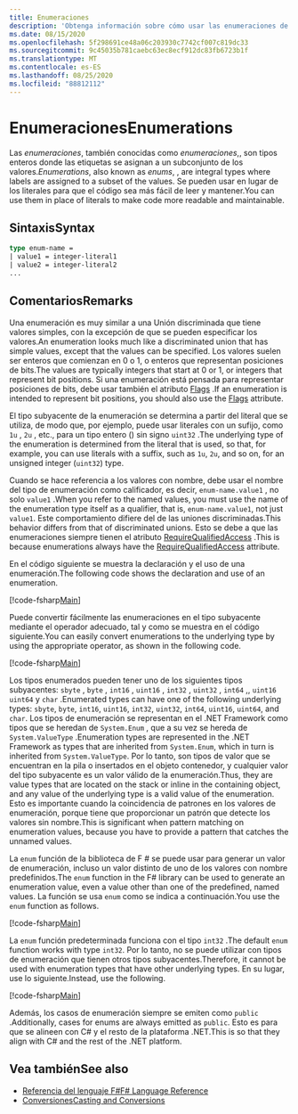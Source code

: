 ```yaml
---
title: Enumeraciones
description: 'Obtenga información sobre cómo usar las enumeraciones de F # en lugar de literales para que el código sea más legible y fácil de mantener.'
ms.date: 08/15/2020
ms.openlocfilehash: 5f298691ce48a06c203930c7742cf007c819dc33
ms.sourcegitcommit: 9c45035b781caebc63ec8ecf912dc83fb6723b1f
ms.translationtype: MT
ms.contentlocale: es-ES
ms.lasthandoff: 08/25/2020
ms.locfileid: "88812112"
---
```

# <a name="enumerations"></a><span data-ttu-id="50f4b-103">Enumeraciones</span><span class="sxs-lookup"><span data-stu-id="50f4b-103">Enumerations</span></span>

<span data-ttu-id="50f4b-104">Las *enumeraciones*, también conocidas como *enumeraciones*,, son tipos enteros donde las etiquetas se asignan a un subconjunto de los valores.</span><span class="sxs-lookup"><span data-stu-id="50f4b-104">*Enumerations*, also known as *enums*, , are integral types where labels are assigned to a subset of the values.</span></span> <span data-ttu-id="50f4b-105">Se pueden usar en lugar de los literales para que el código sea más fácil de leer y mantener.</span><span class="sxs-lookup"><span data-stu-id="50f4b-105">You can use them in place of literals to make code more readable and maintainable.</span></span>

## <a name="syntax"></a><span data-ttu-id="50f4b-106">Sintaxis</span><span class="sxs-lookup"><span data-stu-id="50f4b-106">Syntax</span></span>

```fsharp
type enum-name =
| value1 = integer-literal1
| value2 = integer-literal2
...
```

## <a name="remarks"></a><span data-ttu-id="50f4b-107">Comentarios</span><span class="sxs-lookup"><span data-stu-id="50f4b-107">Remarks</span></span>

<span data-ttu-id="50f4b-108">Una enumeración es muy similar a una Unión discriminada que tiene valores simples, con la excepción de que se pueden especificar los valores.</span><span class="sxs-lookup"><span data-stu-id="50f4b-108">An enumeration looks much like a discriminated union that has simple values, except that the values can be specified.</span></span> <span data-ttu-id="50f4b-109">Los valores suelen ser enteros que comienzan en 0 o 1, o enteros que representan posiciones de bits.</span><span class="sxs-lookup"><span data-stu-id="50f4b-109">The values are typically integers that start at 0 or 1, or integers that represent bit positions.</span></span> <span data-ttu-id="50f4b-110">Si una enumeración está pensada para representar posiciones de bits, debe usar también el atributo [Flags](xref:System.FlagsAttribute) .</span><span class="sxs-lookup"><span data-stu-id="50f4b-110">If an enumeration is intended to represent bit positions, you should also use the [Flags](xref:System.FlagsAttribute) attribute.</span></span>

<span data-ttu-id="50f4b-111">El tipo subyacente de la enumeración se determina a partir del literal que se utiliza, de modo que, por ejemplo, puede usar literales con un sufijo, como `1u` , `2u` , etc., para un tipo entero () sin signo `uint32` .</span><span class="sxs-lookup"><span data-stu-id="50f4b-111">The underlying type of the enumeration is determined from the literal that is used, so that, for example, you can use literals with a suffix, such as `1u`, `2u`, and so on, for an unsigned integer (`uint32`) type.</span></span>

<span data-ttu-id="50f4b-112">Cuando se hace referencia a los valores con nombre, debe usar el nombre del tipo de enumeración como calificador, es decir, `enum-name.value1` , no solo `value1` .</span><span class="sxs-lookup"><span data-stu-id="50f4b-112">When you refer to the named values, you must use the name of the enumeration type itself as a qualifier, that is, `enum-name.value1`, not just `value1`.</span></span> <span data-ttu-id="50f4b-113">Este comportamiento difiere del de las uniones discriminadas.</span><span class="sxs-lookup"><span data-stu-id="50f4b-113">This behavior differs from that of discriminated unions.</span></span> <span data-ttu-id="50f4b-114">Esto se debe a que las enumeraciones siempre tienen el atributo [RequireQualifiedAccess](https://fsharp.github.io/fsharp-core-docs/reference/fsharp-core-requirequalifiedaccessattribute.html) .</span><span class="sxs-lookup"><span data-stu-id="50f4b-114">This is because enumerations always have the [RequireQualifiedAccess](https://fsharp.github.io/fsharp-core-docs/reference/fsharp-core-requirequalifiedaccessattribute.html) attribute.</span></span>

<span data-ttu-id="50f4b-115">En el código siguiente se muestra la declaración y el uso de una enumeración.</span><span class="sxs-lookup"><span data-stu-id="50f4b-115">The following code shows the declaration and use of an enumeration.</span></span>

[!code-fsharp[Main](~/samples/snippets/fsharp/lang-ref-1/snippet2101.fs)]

<span data-ttu-id="50f4b-116">Puede convertir fácilmente las enumeraciones en el tipo subyacente mediante el operador adecuado, tal y como se muestra en el código siguiente.</span><span class="sxs-lookup"><span data-stu-id="50f4b-116">You can easily convert enumerations to the underlying type by using the appropriate operator, as shown in the following code.</span></span>

[!code-fsharp[Main](~/samples/snippets/fsharp/lang-ref-1/snippet2102.fs)]

<span data-ttu-id="50f4b-117">Los tipos enumerados pueden tener uno de los siguientes tipos subyacentes: `sbyte` , `byte` , `int16` , `uint16` , `int32` , `uint32` , `int64` ,, `uint16` `uint64` y `char` .</span><span class="sxs-lookup"><span data-stu-id="50f4b-117">Enumerated types can have one of the following underlying types: `sbyte`, `byte`, `int16`, `uint16`, `int32`, `uint32`, `int64`, `uint16`, `uint64`, and `char`.</span></span> <span data-ttu-id="50f4b-118">Los tipos de enumeración se representan en el .NET Framework como tipos que se heredan de `System.Enum` , que a su vez se hereda de `System.ValueType` .</span><span class="sxs-lookup"><span data-stu-id="50f4b-118">Enumeration types are represented in the .NET Framework as types that are inherited from `System.Enum`, which in turn is inherited from `System.ValueType`.</span></span> <span data-ttu-id="50f4b-119">Por lo tanto, son tipos de valor que se encuentran en la pila o insertados en el objeto contenedor, y cualquier valor del tipo subyacente es un valor válido de la enumeración.</span><span class="sxs-lookup"><span data-stu-id="50f4b-119">Thus, they are value types that are located on the stack or inline in the containing object, and any value of the underlying type is a valid value of the enumeration.</span></span> <span data-ttu-id="50f4b-120">Esto es importante cuando la coincidencia de patrones en los valores de enumeración, porque tiene que proporcionar un patrón que detecte los valores sin nombre.</span><span class="sxs-lookup"><span data-stu-id="50f4b-120">This is significant when pattern matching on enumeration values, because you have to provide a pattern that catches the unnamed values.</span></span>

<span data-ttu-id="50f4b-121">La `enum` función de la biblioteca de F # se puede usar para generar un valor de enumeración, incluso un valor distinto de uno de los valores con nombre predefinidos.</span><span class="sxs-lookup"><span data-stu-id="50f4b-121">The `enum` function in the F# library can be used to generate an enumeration value, even a value other than one of the predefined, named values.</span></span> <span data-ttu-id="50f4b-122">La función se usa `enum` como se indica a continuación.</span><span class="sxs-lookup"><span data-stu-id="50f4b-122">You use the `enum` function as follows.</span></span>

[!code-fsharp[Main](~/samples/snippets/fsharp/lang-ref-1/snippet2103.fs)]

<span data-ttu-id="50f4b-123">La `enum` función predeterminada funciona con el tipo `int32` .</span><span class="sxs-lookup"><span data-stu-id="50f4b-123">The default `enum` function works with type `int32`.</span></span> <span data-ttu-id="50f4b-124">Por lo tanto, no se puede utilizar con tipos de enumeración que tienen otros tipos subyacentes.</span><span class="sxs-lookup"><span data-stu-id="50f4b-124">Therefore, it cannot be used with enumeration types that have other underlying types.</span></span> <span data-ttu-id="50f4b-125">En su lugar, use lo siguiente.</span><span class="sxs-lookup"><span data-stu-id="50f4b-125">Instead, use the following.</span></span>

[!code-fsharp[Main](~/samples/snippets/fsharp/lang-ref-1/snippet2104.fs)]

<span data-ttu-id="50f4b-126">Además, los casos de enumeración siempre se emiten como `public` .</span><span class="sxs-lookup"><span data-stu-id="50f4b-126">Additionally, cases for enums are always emitted as `public`.</span></span> <span data-ttu-id="50f4b-127">Esto es para que se alineen con C# y el resto de la plataforma .NET.</span><span class="sxs-lookup"><span data-stu-id="50f4b-127">This is so that they align with C# and the rest of the .NET platform.</span></span>

## <a name="see-also"></a><span data-ttu-id="50f4b-128">Vea también</span><span class="sxs-lookup"><span data-stu-id="50f4b-128">See also</span></span>

- [<span data-ttu-id="50f4b-129">Referencia del lenguaje F#</span><span class="sxs-lookup"><span data-stu-id="50f4b-129">F# Language Reference</span></span>](index.md)
- [<span data-ttu-id="50f4b-130">Conversiones</span><span class="sxs-lookup"><span data-stu-id="50f4b-130">Casting and Conversions</span></span>](casting-and-conversions.md)
